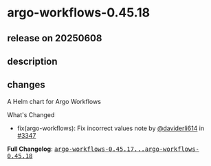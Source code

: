 # argo-workflows-0.45.18

## release on 20250608
## description
## changes
A Helm chart for Argo Workflows

What's Changed

* fix(argo-workflows): Fix incorrect values note by <a class="user-mention notranslate" data-hovercard-type="user" data-hovercard-url="/users/daviderli614/hovercard" data-octo-click="hovercard-link-click" data-octo-dimensions="link_type:self" href="https://github.com/daviderli614">@daviderli614</a> in <a class="issue-link js-issue-link" data-error-text="Failed to load title" data-id="3128108978" data-permission-text="Title is private" data-url="https://github.com/argoproj/argo-helm/issues/3347" data-hovercard-type="pull_request" data-hovercard-url="/argoproj/argo-helm/pull/3347/hovercard" href="https://github.com/argoproj/argo-helm/pull/3347">#3347</a>

<strong>Full Changelog</strong>: <a class="commit-link" href="https://github.com/argoproj/argo-helm/compare/argo-workflows-0.45.17...argo-workflows-0.45.18"><tt>argo-workflows-0.45.17...argo-workflows-0.45.18</tt></a>

